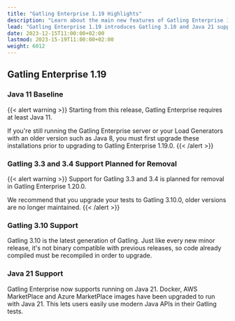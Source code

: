 ```yaml
---
title: "Gatling Enterprise 1.19 Highlights"
description: "Learn about the main new features of Gatling Enterprise 1.19"
lead: "Gatling Enterprise 1.19 introduces Gatling 3.10 and Java 21 support and requires running at least on Java 11"
date: 2023-12-15T11:00:00+02:00
lastmod: 2023-15-19T11:00:00+02:00
weight: 6012
---
```


## Gatling Enterprise 1.19

### Java 11 Baseline

{{< alert warning >}}
Starting from this release, Gatling Enterprise requires at least Java 11.

If you're still running the Gatling Enterprise server or your Load Generators with an older version such as Java 8,
you must first upgrade these installations prior to upgrading to Gatling Enterprise 1.19.0.
{{< /alert >}}

### Gatling 3.3 and 3.4 Support Planned for Removal

{{< alert warning >}}
Support for Gatling 3.3 and 3.4 is planned for removal in Gatling Enterprise 1.20.0.

We recommend that you upgrade your tests to Gatling 3.10.0, older versions are no longer maintained.
{{< /alert >}}

### Gatling 3.10 Support

Gatling 3.10 is the latest generation of Gatling.
Just like every new minor release, it's not binary compatible with previous releases, so code already compiled must be recompiled in order to upgrade.

### Java 21 Support

Gatling Enterprise now supports running on Java 21.
Docker, AWS MarketPlace and Azure MarketPlace images have been upgraded to run with Java 21.
This lets users easily use modern Java APIs in their Gatling tests.
